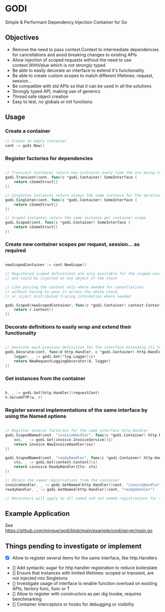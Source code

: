 # GODI

Simple & Performant Dependency Injection Container for Go  

## Objectives  

- Remove the need to pass context.Context to intermediate dependencies for cancellations and avoid breaking changes to existing APIs
- Allow injection of scoped requests without the need to use context.WithValue which is not strongly typed
- Be able to easily decorate an interface to extend it's functionality
- Be able to create custom scopes to match different lifetimes: request, session...
- Be compatible with std APIs so that it can be used in all the solutions
- Strongly typed API, making use of generics
- Thread safe object creation
- Easy to test, no globals or init functions

## Usage  

### Create a container

```go
// Create an empty container
cont := godi.New()
```

### Register factories for dependencies

```go

// Transient instances return new instances every time the are being requested
godi.Transient(cont, func(c *godi.Container) SomeInterface {
    return &SomeStruct{}
})

// Singleton instances return always the same instance for the duration of the process
godi.Singleton(cont, func(c *godi.Container) SomeInterface {
    return &SomeStruct{}
})

// Scoped instances return the same instance per container scope
godi.Scoped(cont, func(c *godi.Container) SomeInterface {
    return &SomeStruct{}
})

```

### Create new container scopes per request, session... as required

```go

newScopedContainer := cont.NewScope()

// Registered scoped definitions are only available for the scoped container
// and could be injected on any object of the stack

// Like passing the context only where needed for cancellations 
// without having to pass it across the whole stack, 
// or inject distributed tracing information where needed

godi.Scoped(newScopedContainer, func(c *godi.Container) context.Context {
    return r.Context()
})

```

### Decorate definitions to easily wrap and extend their functionality

```go

// Decorate each previous definition for the interface extending its functionality
godi.Decorate(cont, func(d http.Handler, c *godi.Container) http.Handler {
    logger, _ := godi.Get[*log.Logger](c)
    return NewRequestLoggingDecorator(d, logger)
})

```

### Get instances from the container

```go

h, _ := godi.Get[http.Handler](requestCont)
h.ServeHTTP(w, r)

```

### Register several implementations of the same interface by using the Named options

```go

// Register several factories for the same interface http.Handler
godi.ScopedNamed(cont, "invoiceHandler", func(c *godi.Container) http.Handler {
    svc, _ := godi.Get[invoice.InvoiceService](c)
    return invoice.NewInvoiceHandler(svc)
})

godi.ScopedNamed(cont, "readyHandler", func(c *godi.Container) http.Handler {
    ctx, _ := godi.Get[context.Context](c)
    return &invoice.ReadyHandler{Ctx: ctx}
})

// Obtain the named registrations from the container
invoiceHandler, _ := godi.GetNamed[http.Handler](cont, "invoiceHandler")
readyHandler, _ := godi.GetNamed[http.Handler](cont, "readyHandler")

// Decorators will apply to all named and not named registrations for the interface
```

## Example Application  

See <https://github.com/mingue/godi/blob/main/example/cmd/server/main.go>

## Things pending to investigate or implement  

- [x] Allow to register several items for the same interface, like http.Handlers
- [] Add syntactic sugar for http handler registration to reduce boilerplate
- [] Ensure that instances with limited lifetimes: scoped or transient, are not injected into Singletons
- [] Investigate usage of interface to enable function overload on existing APIs, factory func, func or T
- [] Allow to register with constructors as per dig Invoke, requires benchmarking
- [] Container interceptors or hooks for debugging or visibility
